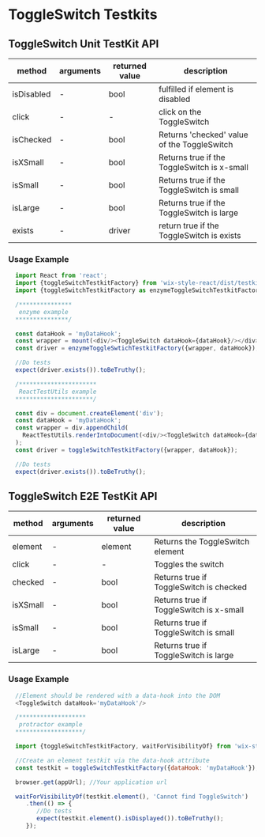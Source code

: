 # ToggleSwitch Testkits

## ToggleSwitch Unit TestKit API

| method | arguments | returned value | description |
|--------|-----------|----------------|-------------|
| isDisabled | - | bool | fulfilled if element is disabled |
| click | - | - | click on the ToggleSwitch |
| isChecked | - | bool | Returns 'checked' value of the ToggleSwitch |
| isXSmall | - | bool | Returns true if the ToggleSwitch is x-small |
| isSmall | - | bool | Returns true if the ToggleSwitch is small |
| isLarge | - | bool | Returns true if the ToggleSwitch is large |
| exists | - | driver | return true if the ToggleSwitch is exists |

### Usage Example

```javascript
  import React from 'react';
  import {toggleSwitchTestkitFactory} from 'wix-style-react/dist/testkit';
  import {toggleSwitchTestkitFactory as enzymeToggleSwitchTestkitFactory} from 'wix-style-react/dist/testkit/enzyme';

  /***************
   enzyme example
  ***************/

  const dataHook = 'myDataHook';
  const wrapper = mount(<div/><ToggleSwitch dataHook={dataHook}/></div>);
  const driver = enzymeToggleSwtichTestkitFactory({wrapper, dataHook});

  //Do tests
  expect(driver.exists()).toBeTruthy();

  /**********************
   ReactTestUtils example
  **********************/

  const div = document.createElement('div');
  const dataHook = 'myDataHook';
  const wrapper = div.appendChild(
    ReactTestUtils.renderIntoDocument(<div/><ToggleSwitch dataHook={dataHook}/></div>, {dataHook})
  );
  const driver = toggleSwitchTestkitFactory({wrapper, dataHook});

  //Do tests
  expect(driver.exists()).toBeTruthy();
```

## ToggleSwitch E2E TestKit API

| method | arguments | returned value | description |
|--------|-----------|----------------|-------------|
| element | - | element | Returns the ToggleSwitch element |
| click | - | - | Toggles the switch |
| checked | - | bool | Returns true if ToggleSwitch is checked |
| isXSmall | - | bool | Returns true if ToggleSwitch is x-small |
| isSmall | - | bool | Returns true if ToggleSwitch is small |
| isLarge | - | bool | Returns true if ToggleSwitch is large |


### Usage Example

```javascript
  //Element should be rendered with a data-hook into the DOM
  <ToggleSwitch dataHook='myDataHook'/>

  /*******************
   protractor example
  *******************/

  import {toggleSwitchTestkitFactory, waitForVisibilityOf} from 'wix-style-react/dist/testkit/protractor';

  //Create an element testkit via the data-hook attribute
  const testkit = toggleSwitchTestkitFactory({dataHook: 'myDataHook'});

  browser.get(appUrl); //Your application url

  waitForVisibilityOf(testkit.element(), 'Cannot find ToggleSwitch')
     .then(() => {
        //Do tests
        expect(testkit.element().isDisplayed()).toBeTruthy();
     });
```
